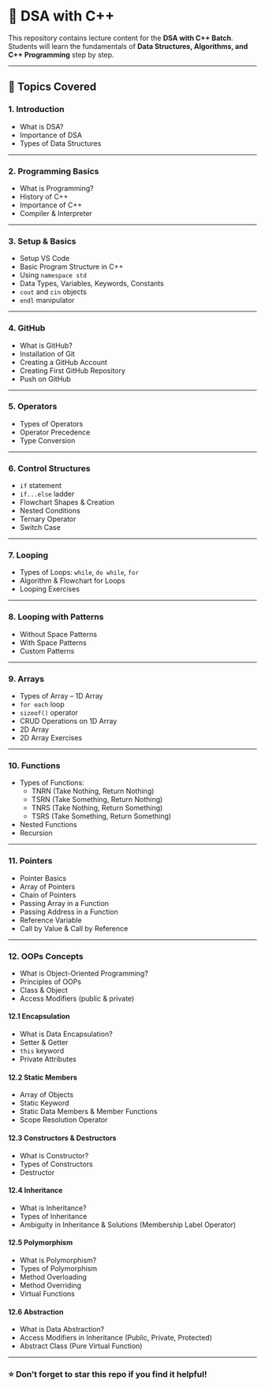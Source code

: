 # 📘 DSA with C++

This repository contains lecture content for the **DSA with C++ Batch**.  
Students will learn the fundamentals of **Data Structures, Algorithms, and C++ Programming** step by step.  

---

## 📂 Topics Covered

### **1. Introduction**
- What is DSA?  
- Importance of DSA  
- Types of Data Structures  

---

### **2. Programming Basics**
- What is Programming?  
- History of C++  
- Importance of C++  
- Compiler & Interpreter  

---

### **3. Setup & Basics**
- Setup VS Code  
- Basic Program Structure in C++  
- Using `namespace std`  
- Data Types, Variables, Keywords, Constants  
- `cout` and `cin` objects  
- `endl` manipulator  

---

### **4. GitHub**
- What is GitHub?  
- Installation of Git  
- Creating a GitHub Account  
- Creating First GitHub Repository  
- Push on GitHub  

---

### **5. Operators**
- Types of Operators  
- Operator Precedence  
- Type Conversion  

---

### **6. Control Structures**
- `if` statement  
- `if...else` ladder  
- Flowchart Shapes & Creation  
- Nested Conditions  
- Ternary Operator  
- Switch Case  

---

### **7. Looping**
- Types of Loops: `while`, `do while`, `for`  
- Algorithm & Flowchart for Loops  
- Looping Exercises  

---

### **8. Looping with Patterns**
- Without Space Patterns  
- With Space Patterns  
- Custom Patterns  

---

### **9. Arrays**
- Types of Array – 1D Array  
- `for each` loop  
- `sizeof()` operator  
- CRUD Operations on 1D Array  
- 2D Array  
- 2D Array Exercises  

---

### **10. Functions**
- Types of Functions:  
  - TNRN (Take Nothing, Return Nothing)  
  - TSRN (Take Something, Return Nothing)  
  - TNRS (Take Nothing, Return Something)  
  - TSRS (Take Something, Return Something)  
- Nested Functions  
- Recursion  

---

### **11. Pointers**
- Pointer Basics  
- Array of Pointers  
- Chain of Pointers  
- Passing Array in a Function  
- Passing Address in a Function  
- Reference Variable  
- Call by Value & Call by Reference  

---

### **12. OOPs Concepts**
- What is Object-Oriented Programming?  
- Principles of OOPs  
- Class & Object  
- Access Modifiers (public & private)  

#### 12.1 Encapsulation
- What is Data Encapsulation?  
- Setter & Getter  
- `this` keyword  
- Private Attributes  

#### 12.2 Static Members
- Array of Objects  
- Static Keyword  
- Static Data Members & Member Functions  
- Scope Resolution Operator  

#### 12.3 Constructors & Destructors
- What is Constructor?  
- Types of Constructors  
- Destructor  

#### 12.4 Inheritance
- What is Inheritance?  
- Types of Inheritance  
- Ambiguity in Inheritance & Solutions (Membership Label Operator)  

#### 12.5 Polymorphism
- What is Polymorphism?  
- Types of Polymorphism  
- Method Overloading  
- Method Overriding  
- Virtual Functions  

#### 12.6 Abstraction
- What is Data Abstraction?  
- Access Modifiers in Inheritance (Public, Private, Protected)  
- Abstract Class (Pure Virtual Function)  

---

### ⭐ Don’t forget to star this repo if you find it helpful!
